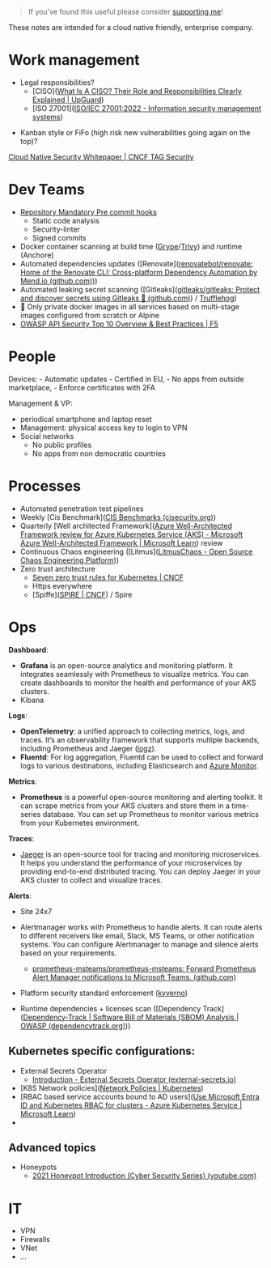> If you've found this useful please consider [supporting me](https://tuxerrante.github.io/knowledge/#support-my-work)!

These notes are intended for a cloud native friendly, enterprise company.
# Work management

* Legal responsibilities?
	* [CISO]([What Is A CISO? Their Role and Responsibilities Clearly Explained | UpGuard](https://www.upguard.com/blog/what-is-a-ciso))
	* [ISO 27001]([ISO/IEC 27001:2022 - Information security management systems](https://www.iso.org/standard/27001))

- Kanban style or FiFo (high risk new vulnerabilities going again on the top)?

[Cloud Native Security Whitepaper | CNCF TAG Security](https://tag-security.cncf.io/community/resources/security-whitepaper/v2/cloud-native-security-whitepaper/)

# Dev Teams

* [Repository Mandatory Pre commit hooks](https://pre-commit.com/)
	* Static code analysis
	* Security-linter
	* Signed commits
* Docker container scanning at build time ([Grype](https://github.com/anchore/grype)/[Trivy](https://trivy.dev/)) and runtime (Anchore)
* Automated dependencies updates ([Renovate]([renovatebot/renovate: Home of the Renovate CLI: Cross-platform Dependency Automation by Mend.io (github.com)](https://github.com/renovatebot/renovate)))
* Automated leaking secret scanning ([Gitleaks]([gitleaks/gitleaks: Protect and discover secrets using Gitleaks 🔑 (github.com)](https://github.com/gitleaks/gitleaks)) / [Trufflehog](https://github.com/trufflesecurity/trufflehog))
* 🔏 Only private docker images in all services based on multi-stage images configured from scratch or Alpine
* [OWASP API Security Top 10 Overview & Best Practices | F5](https://www.f5.com/glossary/owasp-api-security-top-10)


# People

Devices:
	- Automatic updates
	- Certified in EU,
	- No apps from outside marketplace,
	- Enforce certificates with 2FA

Management & VP:
- periodical smartphone and laptop reset
- Management: physical access key to login to VPN
- Social networks
	- No public profiles
	- No apps from non democratic countries

# Processes

* Automated penetration test pipelines
* Weekly [Cis Benchmark]([CIS Benchmarks (cisecurity.org)](https://www.cisecurity.org/cis-benchmarks))
* Quarterly [Well architected Framework]([Azure Well-Architected Framework review for Azure Kubernetes Service (AKS) - Microsoft Azure Well-Architected Framework | Microsoft Learn](https://learn.microsoft.com/en-us/azure/well-architected/service-guides/azure-kubernetes-service)) review
* Continuous Chaos engineering ([Litmus]([LitmusChaos - Open Source Chaos Engineering Platform](https://litmuschaos.io/)))
* Zero trust architecture
	* [Seven zero trust rules for Kubernetes | CNCF](https://www.cncf.io/blog/2022/11/04/seven-zero-trust-rules-for-kubernetes/)
	* Https everywhere
	* [Spiffe]([SPIRE | CNCF](https://www.cncf.io/projects/spire/)) / Spire

# Ops

**Dashboard**:  
- **Grafana** is an open-source analytics and monitoring platform. It integrates seamlessly with Prometheus to visualize metrics. You can create dashboards to monitor the health and performance of your AKS clusters.  
- Kibana

**Logs**:  
- **OpenTelemetry**: a unified approach to collecting metrics, logs, and traces. It’s an observability framework that supports multiple backends, including Prometheus and Jaeger ([logz](https://logz.io/blog/open-source-monitoring-tools/)).  
- **Fluentd**: For log aggregation, Fluentd can be used to collect and forward logs to various destinations, including Elasticsearch and [Azure Monitor](https://learn.microsoft.com/en-us/azure/azure-monitor/containers/monitor-kubernetes).

**Metrics**:
- **Prometheus** is a powerful open-source monitoring and alerting toolkit. It can scrape metrics from your AKS clusters and store them in a time-series database. You can set up Prometheus to monitor various metrics from your Kubernetes environment.

**Traces**:
- [Jaeger](https://www.jaegertracing.io/) is an open-source tool for tracing and monitoring microservices. It helps you understand the performance of your microservices by providing end-to-end distributed tracing. You can deploy Jaeger in your AKS cluster to collect and visualize traces.

**Alerts**:
- Site 24x7
- Alertmanager works with Prometheus to handle alerts. It can route alerts to different receivers like email, Slack, MS Teams, or other notification systems. You can configure Alertmanager to manage and silence alerts based on your requirements.
	- [prometheus-msteams/prometheus-msteams: Forward Prometheus Alert Manager notifications to Microsoft Teams. (github.com)](https://github.com/prometheus-msteams/prometheus-msteams)

- Platform security standard enforcement ([kyverno](https://kyverno.io/))
- Runtime dependencies + licenses scan ([Dependency Track]([Dependency-Track | Software Bill of Materials (SBOM) Analysis | OWASP (dependencytrack.org)](https://dependencytrack.org/)))
## Kubernetes specific configurations:
- External Secrets Operator
	- [Introduction - External Secrets Operator (external-secrets.io)](https://external-secrets.io/latest/)
- [K8S Network policies]([Network Policies | Kubernetes](https://kubernetes.io/docs/concepts/services-networking/network-policies/))
- [RBAC based service accounts bound to AD users]([Use Microsoft Entra ID and Kubernetes RBAC for clusters - Azure Kubernetes Service | Microsoft Learn](https://learn.microsoft.com/en-us/azure/aks/azure-ad-rbac?tabs=portal))
- 
## Advanced topics

* Honeypots
	* [2021 Honeypot Introduction (Cyber Security Series) (youtube.com)](https://www.youtube.com/watch?v=p1j55J2ditY&ab_channel=ElitheComputerGuy)

# IT
- VPN
- Firewalls
- VNet
- ...